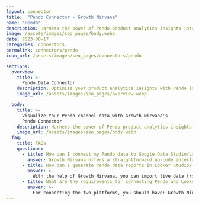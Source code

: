 ```yaml
---
layout: connector
title:  "Pendo Connector - Growth Nirvana"
name: "Pendo"
description: Harness the power of Pendo product analytics insights integrated into Looker Studio for strategic product optimization decisions.
image: /assets/images/seo_pages/body.webp
date: 2023-08-17
categories: connectors
permalink: connectors/pendo
icon_url: /assets/images/seo_pages/connectors/pendo

sections:
  overview:
    title: >-
      Pendo Data Connector
    description: Optimize your product analytics insights with Pendo integration. Seamlessly merge user behavior data from Pendo with Looker Studio's analytical capabilities, unlocking insights that drive product optimization strategies, user experiences, and operational excellence.
    image_url: /assets/images/seo_pages/overview.webp

  body:
    title: >-
      Visualize Your Pendo channel data with Growth Nirvana's
      Pendo Connector
    description: Harness the power of Pendo product analytics insights integrated into Looker Studio for strategic product optimization decisions.
    image_url: /assets/images/seo_pages/body.webp
  faq:
    title: FAQs
    questions:
      - title: How can I connect my Pendo data to Google Data Studio/Looker Studio?
        answer: Growth Nirvana offers a straightforward no-code interface to connect to Pendo data sources.
      - title: How can I generate Pendo data reports in Looker Studio?
        answer: >-
          With the help of Growth Nirvana, you can import live data from Pendo into Looker Studio. These data can be viewed in charts, tables, and dashboards to generate branded reports that can be shared instantly.
      - title: What are the requirements for connecting Pendo and Looker Studio?
        answer: >-
          For connecting the two platforms, you should have: Growth Nirvana Account and Pendo Ads Account
---
```

